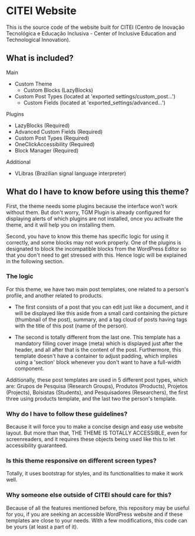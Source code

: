 # CITEI Website
This is the source code of the website built for CITEI (Centro de Inovação Tecnológica e Educação Inclusiva - Center of Inclusive Education and Technological Innovation).

## What is included?
Main
* Custom Theme
    * Custom Blocks (LazyBlocks)
* Custom Post Types (located at 'exported settings/custom_post...')
    * Custom Fields (located at 'exported_settings/advanced...')

Plugins
* LazyBlocks (Required)
* Advanced Custom Fields (Required)
* Custom Post Types (Required)
* OneClickAccessibility (Required)
* Block Manager (Required)

Additional
* VLibras (Brazilian signal language interpreter)

## What do I have to know before using this theme?
First, the theme needs some plugins because the interface won't work without them. But don't worry, TGM Plugin is already configured for displaying alerts of which plugins are not installed, once you activate the theme, and it will help you on installing them.

Second, you have to know this theme has specific logic for using it correctly, and some blocks may not work properly. One of the plugins is designated to block the incompatible blocks from the WordPress Editor so that you don't need to get stressed with this. Hence logic will be explained in the following section.

### The logic
For this theme, we have two main post templates, one related to a person's profile, and another related to products. 
* The first consists of a post that you can edit just like a document, and it will be displayed like this aside from a small card containing the picture (thumbnail of the post), summary, and a tag cloud of posts having tags with the title of this post (name of the person).

* The second is totally different from the last one. This template has a mandatory filling cover image (meta) which is displayed just after the header, and all after that is the content of the post. Furthermore, this template doesn't have a container to adjust padding, which implies using a 'section' block whenever you don't want to have a full-width component.

Additionally, these post templates are used in 5 different post types, which are: Grupos de Pesquisa (Research Groups), Produtos (Products), Projetos (Projects), Bolsistas (Students), and Pesquisadores (Researchers), the first three using products template, and the last two the person's template. 

### Why do I have to follow these guidelines?
Because it will force you to make a concise design and easy use website layout. But more than that, THE THEME IS TOTALLY ACCESSIBLE, even for screenreaders, and it requires these objects being used like this to let accessibility guaranteed.

### Is this theme responsive on different screen types?
Totally, it uses bootstrap for styles, and its functionalities to make it work well.

### Why someone else outside of CITEI should care for this?
Because of all the features mentioned before, this repository may be useful for you, if you are seeking an accessible WordPress website and if these templates are close to your needs. With a few modifications, this code can be yours (at least a part of it).